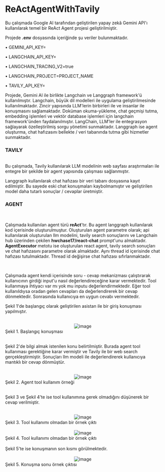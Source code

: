 # ReActAgentWithTavily

Bu çalışmada Google AI tarafından geliştirilen yapay zekâ Gemini API'ı kullanılarak temel bir ReAct Agent projesi geliştirilmiştir. 

Projede __.env__ dosyasında içeriğinde şu veriler bulunmaktadır.

• GEMINI_API_KEY=

• LANGCHAIN_API_KEY=

• LANGCHAIN_TRACING_V2=true

• LANGCHAIN_PROJECT=PROJECT_NAME

• TAVILY_API_KEY=

Projede, Gemini AI ile birlikte Langchain ve Langgraph framework'ü kullanılmıştır. Langchain, büyük dil modelleri ile uygulama geliştirilmesinde kullanılmaktadır. Zincir yapısında LLM'lerin birbirleri ile ve insanlar ile konuşmasını sağlamaktadır. Doküman okuma-yükleme, chat geçmişi tutma, embedding işlemleri ve vektör database işlemleri için langchain framework'ünden faydalanılmıştır. LangChain, LLM'ler ile entegrasyon sağlayarak özelleştirilmiş sorgu yönetimi sunmaktadır. Langgraph ise agent oluşturma, chat hafızasını bellekte / veri tabanında tutma gibi hizmetler sunmaktadır.

<h3> TAVILY </h3>

<br>
Bu çalışmada, Tavily kullanılarak LLM modelinin web sayfası araştırmaları ile entegre bir şekilde bir agent yapısında çalışması sağlanmıştır.


<br>

Langgraph kullanılarak chat hafızası bir veri tabanı dosyasına kayıt edilmiştir. Bu sayede eski chat konuşmaları kaybolmamıştır ve geliştirilen model daha tutarlı sonuçlar / cevaplar üretmiştir.

<h3> AGENT </h3>

<br>

Çalışmada kullanılan agent türü __reAct__'tır. Bu agent langgraph kullanılarak kod içerisinde oluşturulmuştur. Oluşturulan agent parametre olarak; api kullanılarak oluşturulan llm modelini, tavily search sonuçlarını ve Langchain hub üzerinden çekilen __hwchase17/react-chat__ prompt'unu almaktadır. __AgentExecutor__ metotu ise oluşturulan react agent, tavily search sonuçları ve chat hafızasını parametre olarak almaktadır. Aynı thread id içerisinde chat hafızası tutulmaktadır. Thread id değişirse chat hafızası sıfırlanmaktadır.

<br>

Çalışmada agent kendi içerisinde soru - cevap mekanizması çalıştırarak kullanıcının girdiği input'u nasıl değerlendireceğine karar vermektedir. Tool kullanmaya ihtiyacı var mı yok mu inputu değerlendirmektedir. Eğer tool kullanıldıysa oradan gelen cevapları da değerlendirerek bir cevap dönmektedir. Sonrasında kullanıcıya en uygun cevabı vermektedir.

Şekil 1'de başlangıç olarak geliştirilen asistan ile bir giriş konuşması yapılmıştır.
<br>
<br>
<div align="center">
<img src="https://github.com/user-attachments/assets/2d1abe47-6e9a-4411-aaa1-84a8cfe39fdd" alt="image">
</div>
Şekil 1. Başlangıç konuşması
<br>
<br>

Şekil 2'de bilgi almak istenilen konu belirtilmiştir. Burada agent tool kullanması gerektiğine karar vermiştir ve Tavily ile bir web search gerçekleştirmiştir. Sonuçları llm modeli ile değerlendirerek kullanıcıya mantıklı bir cevap dönmüştür.
<br>
<br>
<div align="center">
<img src="https://github.com/user-attachments/assets/c8c370d9-337c-4eb2-bb5c-051da8da53f2" alt="image">
</div>
Şekil 2. Agent tool kullanım örneği
<br>
<br>
 
Şekil 3 ve Şekil 4'te ise tool kullanımına gerek olmadığını düşünerek bir cevap verilmiştir.
<br>
<br>

<div align="center">
<img src="https://github.com/user-attachments/assets/1c9e1b2e-d6ea-4e20-9460-07f6d2fa870c" alt="image">
</div>
Şekil 3. Tool kullanımı olmadan bir örnek çıktı
<br>
<br>
<div align="center">
<img src="https://github.com/user-attachments/assets/1ba62592-623b-48ce-8770-2453963185bc" alt="image">
</div>
Şekil 4. Tool kullanımı olmadan bir örnek çıktı
<br>
<br>
Şekil 5'te ise konuşmanın son kısmı görülmektedir.
<br>
<br>
<div align="center">
<img src="https://github.com/user-attachments/assets/5b889207-049e-49ce-bb93-5ad9b9047248" alt="image">
</div>
Şekil 5. Konuşma sonu örnek çıktısı
<br>
<br>

